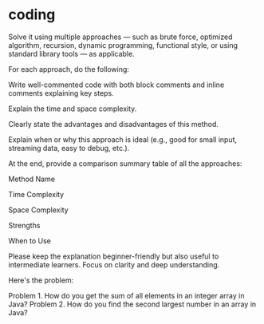 # coding

Solve it using multiple approaches — such as brute force, optimized algorithm, recursion, dynamic programming, functional style, or using standard library tools — as applicable.

For each approach, do the following:

Write well-commented code with both block comments and inline comments explaining key steps.

Explain the time and space complexity.

Clearly state the advantages and disadvantages of this method.

Explain when or why this approach is ideal (e.g., good for small input, streaming data, easy to debug, etc.).

At the end, provide a comparison summary table of all the approaches:

Method Name

Time Complexity

Space Complexity

Strengths

When to Use

Please keep the explanation beginner-friendly but also useful to intermediate learners. Focus on clarity and deep understanding.

Here's the problem:

Problem 1. How do you get the sum of all elements in an integer array in Java?
Problem 2. How do you find the second largest number in an array in Java?
